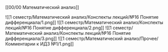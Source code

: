 [[00/00 Математический анализ]]

![[1 семестр/Математический анализ/Конспекты лекций/№16 Понятие дифференциала/1.png]]
![[1 семестр/Математический анализ/Конспекты лекций/№16 Понятие дифференциала/2.png]]
![[1 семестр/Математический анализ/Конспекты лекций/№16 Понятие дифференциала/3.png]]
![[1 семестр/Математический анализ/Прочее/Комментарии к ИДЗ №1/1.png]]